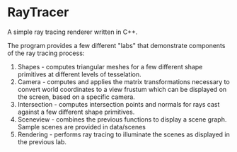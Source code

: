 # RayTracer

A simple ray tracing renderer written in C++.

The program provides a few different "labs" that demonstrate components of the ray tracing process:
  1. Shapes - computes triangular meshes for a few different shape primitives at different levels of tesselation.
  2. Camera - computes and applies the matrix transformations necessary to convert world coordinates to a view frustum which can               be displayed on the screen, based on a specific camera.
  3. Intersection - computes intersection points and normals for rays cast against a few different shape primitives.
  4. Sceneview - combines the previous functions to display a scene graph. Sample scenes are provided in data/scenes
  5. Rendering - performs ray tracing to illuminate the scenes as displayed in the previous lab.
